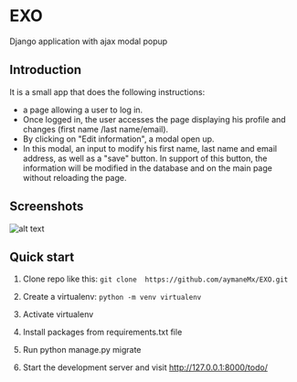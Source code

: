 # EXO
Django application with ajax modal popup

## Introduction 
It is a small app that does the following instructions:
* a page allowing a user to log in.
* Once logged in, the user accesses the page displaying his profile and changes (first name /last name/email).
* By clicking on "Edit information", a modal open up.
* In this modal, an input to modify his first name, last name and email address, as well as a "save" button. In support of this button, the information will be modified in the database and on the main page without reloading the page.

## Screenshots
![alt text](https://github.com/aymaneMx/EXO/blob/master/assets/example-gif.gif)

## Quick start
1. Clone repo like this:
	`git clone  https://github.com/aymaneMx/EXO.git`

2. Create a virtualenv:
	`python -m venv virtualenv`
3. Activate virtualenv
4. Install packages from requirements.txt file
5. Run python manage.py migrate
6. Start the development server and visit http://127.0.0.1:8000/todo/
